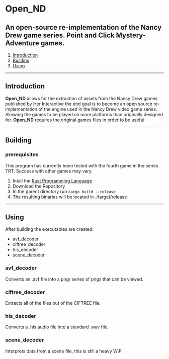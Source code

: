 # Open_ND
An open-source re-implementation of the Nancy Drew game series. Point and Click Mystery-Adventure games.
---

1. [Introduction](#introduction)
2. [Building](#building)
3. [Using](#using)


---

## Introduction <a name="introduction"></a>

**Open_ND** allows for the extraction of assets from the Nancy Drew games published by Her Interactive
the end goal is to become an open source re-implementation of the engine used in the Nancy Drew video game series.
Allowing the games to be played on more platforms than originally designed for.
**Open_ND** requires the original games files in order to be useful

---

## Building <a name="building"></a>

### prerequisites
This program has currently been tested with the fourth game in the series TRT. Success with other games may vary.

1. Intall the [Rust Programming Language](https://www.rust-lang.org/)
2. Download the Repository
3. In the parent directory run `cargo build --release` 
4. The resulting binaries will be located in ./target/release

---

## Using <a name="using"></a>
After building the executables are created:
* avf_decoder
* ciftree_decoder
* his_decoder
* scene_decoder

### avf_decoder
Converts an .avf file into a png/ series of pngs that can be viewed.
### ciftree_decoder
Extracts all of the files out of the CIFTREE file.
### his_decoder
Converts a .his audio file into a standard .wav file.
### scene_decoder
Interprets data from a scene file, this is still a heavy WIP. 
